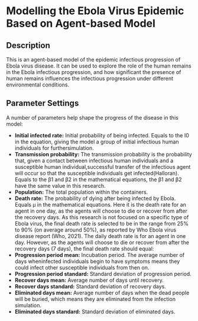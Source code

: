 # Modelling the Ebola Virus Epidemic Based on Agent-based Model
## Description
This is an agent-based model of the epidemic infectious progression of Ebola virus disease. It can be used to explore the role of the human remains in the Ebola infectious progression, and how significant the presence of human remains influences the infectious progression under different environmental conditions.
## Parameter Settings
A number of parameters help shape the progress of the disease in this model:
* **Initial infected rate:** Initial probability of being infected. Equals to the I0 in the equation, giving the model a group of initial infectious human individuals for furthersimulation.
* **Transmission probability:** The transmission probability is the probability that, given a contact between infectious human individuals and a susceptible human individual,successful transfer of the infectious agent will occur so that the susceptible individuals get infected(Halloran). Equals to the β1 and β2 in the mathematical equations, the β1 and β2 have the same value in this research.
* **Population:** The total population within the containers.
* **Death rate:** The probability of dying after being infected by Ebola. Equals μ in the mathematical equations. Here it is the death rate for an agent in one day, as the agents will choose to die or recover from after the recovery days. As this research is not focused on a specific type of Ebola virus, the final death rate is selected to be in the range from 25% to 90% (on average around 50%), as reported by Who Ebola virus disease report (Who, 2021). The daily death rate is for an agent in one day. However, as the agents will choose to die or recover from after the recovery days (7 days), the final death rate should equal:
* **Progression period mean:** Incubation period. The average number of days wheninfected individuals begin to have symptoms means they could infect other susceptible
individuals from then on.
* **Progression period standard:** Standard deviation of progression period.
* **Recover days mean:** Average number of days until recovery.
* **Recover days standard:** Standard deviation of recovery days.
* **Eliminated days mean:** Average number of days when the dead people will be buried,
which means they are eliminated from the infection simulation.
* **Eliminated days standard:** Standard deviation of eliminated days.

